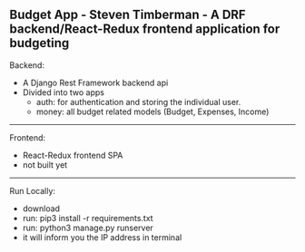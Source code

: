 Budget App - Steven Timberman - A DRF backend/React-Redux frontend application for budgeting
--------------------------------------------------------------------------
Backend:
- A Django Rest Framework backend api
- Divided into two apps
  - auth: for authentication and storing the individual user.
  - money: all budget related models (Budget, Expenses, Income)
--------------------------------------------------------------------------
Frontend:
- React-Redux frontend SPA
- not built yet
--------------------------------------------------------------------------
Run Locally:
- download
- run: pip3 install -r requirements.txt
- run: python3 manage.py runserver
- it will inform you the IP address in terminal
